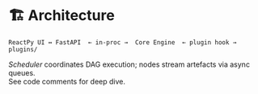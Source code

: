 # 🏗️ Architecture

```
ReactPy UI ↔ FastAPI  ← in‑proc →  Core Engine  ← plugin hook → plugins/
```

*Scheduler* coordinates DAG execution; nodes stream artefacts via async queues.  
See code comments for deep dive.
